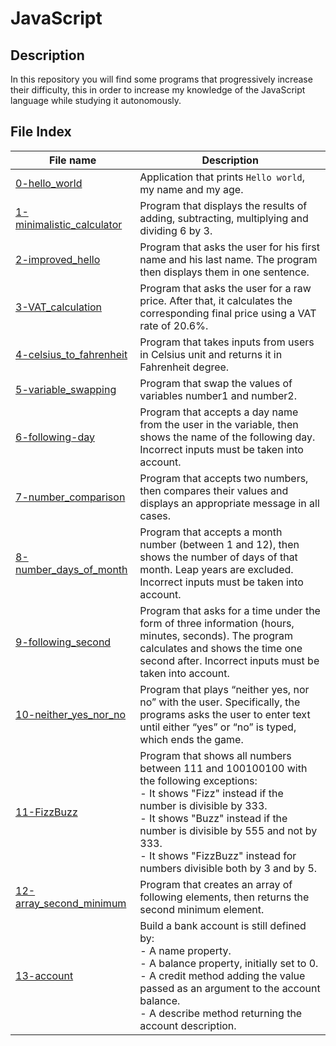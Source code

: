 # JavaScript

## Description

In this repository you will find some programs that progressively increase their difficulty, this in order to increase my knowledge of the JavaScript language while studying it autonomously.

## File Index
|File name              |Description                         |
|-----------------------|------------------------------------|
|[0-hello_world](0-hello_world.js)|Application that prints `Hello world`, my name and my age.|
|[1-minimalistic_calculator](1-minimalistic_calculator.js)|Program that displays the results of adding, subtracting, multiplying and dividing 6 by 3.|
|[2-improved_hello](2-improved_hello.js)|Program that asks the user for his first name and his last name. The program then displays them in one sentence.|
|[3-VAT_calculation](3-vat_calculation.js)|Program that asks the user for a raw price. After that, it calculates the corresponding final price using a VAT rate of 20.6%.|
|[4-celsius_to_fahrenheit](4-celsius_to_fahrenheit.js)|Program that takes inputs from users in Celsius unit and returns it in Fahrenheit degree.|
|[5-variable_swapping](5-variable_swapping.js)|Program that swap the values of variables number1 and number2.|
|[6-following-day](6-following-day.js)|Program that accepts a day name from the user in the variable, then shows the name of the following day. Incorrect inputs must be taken into account.|
|[7-number_comparison](7-number_comparison.js)|Program that accepts two numbers, then compares their values and displays an appropriate message in all cases.|
|[8-number_days_of_month](8-number_days_of_month.js)|Program that accepts a month number (between 1 and 12), then shows the number of days of that month. Leap years are excluded. Incorrect inputs must be taken into account.|
|[9-following_second](9-following_second.js)|Program that asks for a time under the form of three information (hours, minutes, seconds). The program calculates and shows the time one second after. Incorrect inputs must be taken into account.|
|[10-neither_yes_nor_no](10-neither_yes_nor_no.js)|Program that plays “neither yes, nor no” with the user. Specifically, the programs asks the user to enter text until either “yes” or “no” is typed, which ends the game.|
|[11-FizzBuzz](11-fizzbuzz.js)|Program that shows all numbers between 111 and 100100100 with the following exceptions:<br>- It shows "Fizz" instead if the number is divisible by 333.<br>- It shows "Buzz" instead if the number is divisible by 555 and not by 333.<br>- It shows "FizzBuzz" instead for numbers divisible both by 3 and by 5.|
|[12-array_second_minimum](12-array_second_minimum.js)|Program that creates an array of following elements, then returns the second minimum element.|
|[13-account](13-account.js)|Build a bank account is still defined by:<br>- A name property.<br>- A balance property, initially set to 0.<br>- A credit method adding the value passed as an argument to the account balance.<br>- A describe method returning the account description.|
